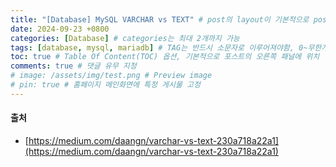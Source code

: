 ```yaml
---
title: "[Database] MySQL VARCHAR vs TEXT" # post의 layout이 기본적으로 post로 설정되어있어서 Front Matter에 따로 layout변수를 만들어 주지 않아도 됨
date: 2024-09-23 +0800
categories: [Database] # categories는 최대 2개까지 가능
tags: [database, mysql, mariadb] # TAG는 반드시 소문자로 이루어져야함, 0~무한개까지 지정 가능
toc: true # Table Of Content(TOC) 옵션, 기본적으로 포스트의 오른쪽 패널에 위치
comments: true # 댓글 유무 지정
# image: /assets/img/test.png # Preview image
# pin: true # 홈페이지 메인화면에 특정 게시물 고정
---
```




#### 출처
- [https://medium.com/daangn/varchar-vs-text-230a718a22a1](https://medium.com/daangn/varchar-vs-text-230a718a22a1)